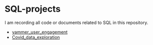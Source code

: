 # SQL-projects
I am recording all code or documents related to SQL in this repository.

- [yammer_user_engagement](https://github.com/yingyuGit/SQL-projects/blob/main/yammer_user_engagement.sql)
- [Covid_data_exploration](https://github.com/yingyuGit/SQL-projects/blob/main/covid_data_eda.sql)


